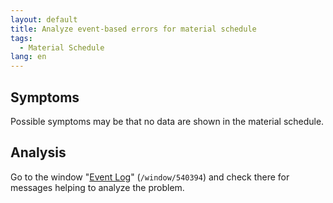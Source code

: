 ```yaml
---
layout: default
title: Analyze event-based errors for material schedule
tags:
  - Material Schedule
lang: en
---
```


## Symptoms
Possible symptoms may be that no data are shown in the material schedule.

## Analysis
Go to the window "[Event Log](..\..\webui_collection/EN/Menu.html)" (`/window/540394`) and check there for messages helping to analyze the problem.
